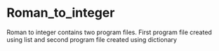 # Roman_to_integer
Roman to integer contains two program files.
First program file created using list and second program file created using dictionary 
